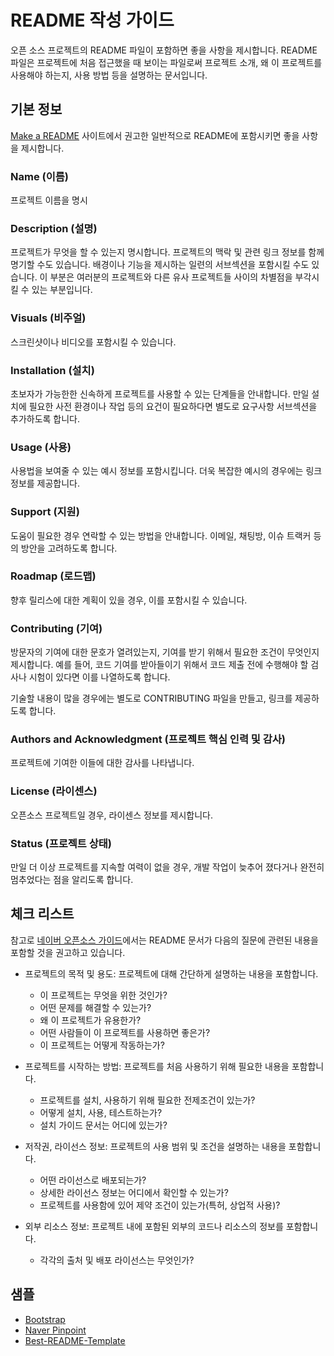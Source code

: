 # README 작성 가이드

오픈 소스 프로젝트의 README 파일이 포함하면 좋을 사항을 제시합니다. README 파일은 프로젝트에 처음 접근했을 때 보이는 파일로써 프로젝트 소개, 왜 이 프로젝트를 사용해야 하는지, 사용 방법 등을 설명하는 문서입니다. 

## 기본 정보

[Make a README](https://www.makeareadme.com/) 사이트에서 권고한 일반적으로 README에 포함시키면 좋을 사항을 제시합니다.  

### Name (이름) 

프로젝트 이름을 명시

### Description (설명) 

프로젝트가 무엇을 할 수 있는지 명시합니다. 프로젝트의 맥락 및 관련 링크 정보를 함께 명기할 수도 있습니다. 배경이나 기능을 제시하는 일련의 서브섹션을 포함시킬 수도 있습니다. 이 부분은 여러분의 프로젝트와 다른 유사 프로젝트들 사이의 차별점을 부각시킬 수 있는 부분입니다. 

### Visuals (비주얼)

스크린샷이나 비디오를 포함시킬 수 있습니다. 

### Installation (설치)

초보자가 가능한한 신속하게 프로젝트를 사용할 수 있는 단계들을 안내합니다. 만일 설치에 필요한 사전 환경이나 작업 등의 요건이 필요하다면 별도로 요구사항 서브섹션을 추가하도록 합니다.

### Usage (사용)

사용법을 보여줄 수 있는 예시 정보를 포함시킵니다. 더욱 복잡한 예시의 경우에는 링크 정보를 제공합니다.

### Support (지원)

도움이 필요한 경우 연락할 수 있는 방법을 안내합니다. 이메일, 채팅방, 이슈 트랙커 등의 방안을 고려하도록 합니다. 

### Roadmap (로드맵)

향후 릴리스에 대한 계획이 있을 경우, 이를 포함시킬 수 있습니다.

### Contributing (기여)

방문자의 기여에 대한 문호가 열려있는지, 기여를 받기 위해서 필요한 조건이 무엇인지 제시합니다. 예를 들어, 코드 기여를 받아들이기 위해서 코드 제출 전에 수행해야 할 검사나 시험이 있다면 이를 나열하도록 합니다.

기술할 내용이 많을 경우에는 별도로 CONTRIBUTING 파일을 만들고, 링크를 제공하도록 합니다.

### Authors and Acknowledgment (프로젝트 핵심 인력 및 감사)

프로젝트에 기여한 이들에 대한 감사를 나타냅니다.

### License (라이센스)

오픈소스 프로젝트일 경우, 라이센스 정보를 제시합니다.

### Status (프로젝트 상태)

만일 더 이상 프로젝트를 지속할 여력이 없을 경우, 개발 작업이 늦추어 졌다거나 완전히 멈추었다는 점을 알리도록 합니다.

## 체크 리스트

참고로 [네이버 오픈소스 가이드](https://naver.github.io/OpenSourceGuide/book/)에서는 README 문서가 다음의 질문에 관련된 내용을 포함할 것을 권고하고 있습니다.

- 프로젝트의 목적 및 용도: 프로젝트에 대해 간단하게 설명하는 내용을 포함합니다.
    - 이 프로젝트는 무엇을 위한 것인가?
    - 어떤 문제를 해결할 수 있는가?
    - 왜 이 프로젝트가 유용한가?
    - 어떤 사람들이 이 프로젝트를 사용하면 좋은가?
    - 이 프로젝트는 어떻게 작동하는가?

- 프로젝트를 시작하는 방법: 프로젝트를 처음 사용하기 위해 필요한 내용을 포함합니다.
    - 프로젝트를 설치, 사용하기 위해 필요한 전제조건이 있는가?
    - 어떻게 설치, 사용, 테스트하는가?
    - 설치 가이드 문서는 어디에 있는가?
- 저작권, 라이선스 정보: 프로젝트의 사용 범위 및 조건을 설명하는 내용을 포함합니다.
    - 어떤 라이선스로 배포되는가?
    - 상세한 라이선스 정보는 어디에서 확인할 수 있는가?
    - 프로젝트를 사용함에 있어 제약 조건이 있는가(특허, 상업적 사용)?
- 외부 리소스 정보: 프로젝트 내에 포함된 외부의 코드나 리소스의 정보를 포함합니다.
    - 각각의 출처 및 배포 라이선스는 무엇인가?

## 샘플
- [Bootstrap](https://github.com/twbs/bootstrap#readme)
- [Naver Pinpoint](https://github.com/pinpoint-apm/pinpoint/blob/master/README.md)
- [Best-README-Template](https://github.com/othneildrew/Best-README-Template/blob/master/README.md)

